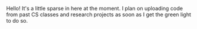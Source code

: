 Hello! It's a little sparse in here at the moment. I plan on uploading code from past CS classes and research projects as soon as I get the green light to do so.
<!---
CainanD/CainanD is a ✨ special ✨ repository because its `README.md` (this file) appears on your GitHub profile.
You can click the Preview link to take a look at your changes.
--->
